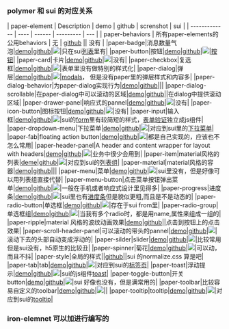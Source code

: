 

### polymer 和 sui 的对应关系

| paper-element | Description | demo | github | screnshot | sui |
| ------------- | ---- | ------ | --------- | --- |
| paper-behaviors | 所有paper-elements的公用behaviors | 无 | [github](https://github.com/PolymerElements/paper-behaviors) || 没有 |
|paper-badge|消息数量气泡|[demo](https://elements.polymer-project.org/elements/paper-badge?view=demo:demo/index.html)|[github](https://github.com/PolymerElements/paper-toast)|![](https://img.alicdn.com/tps/TB1cl13JpXXXXa4aXXXXXXXXXXX-501-357.png)|只在sui[列表](http://sui3.taobao.org/components/#list-group)里有|
|paper-button|按钮|[demo](https://elements.polymer-project.org/elements/paper-button?view=demo:demo/index.html)|[github](https://github.com/PolymerElements/paper-button)|![](https://img.alicdn.com/tps/TB1ODzkJpXXXXadXpXXXXXXXXXX-802-478.png)|[按钮](http://sui3.taobao.org/css/#buttons)|
|paper-card|卡片|[demo](https://elements.polymer-project.org/elements/paper-card?view=demo:demo/index.html)|[github](https://github.com/PolymerElements/paper-card)|![](https://img.alicdn.com/tps/TB1ZhLFJpXXXXazXXXXXXXXXXXX-515-471.png)|没有|
|paper-checkbox|复选框|[demo](https://elements.polymer-project.org/elements/paper-checkbox?view=demo:demo/index.html)|[github](https://github.com/PolymerElements/paper-checkbox)|![](https://img.alicdn.com/tps/TB1t7vpJpXXXXXLXFXXXXXXXXXX-870-419.png)|表单里没有做特别的样式化|
|paper-dialog|弹层|[demo](https://elements.polymer-project.org/elements/paper-dialog?view=demo:demo/index.html)|[github](https://github.com/PolymerElements/paper-dialog)|![](https://img.alicdn.com/tps/TB1c2HbJpXXXXaLaXXXXXXXXXXX-1351-824.png)|[modals](http://sui3.taobao.org/javascript/#modals)， 但是没有paper里的弹层样式和内容多|
|paper-dialog-behavior|为paper-dialog实现行为|[demo](https://elements.polymer-project.org/elements/paper-dialog-behavior?active=Polymer.PaperDialogBehavior)|[github](https://github.com/PolymerElements/paper-dialog-behavior)|||
|paper-dialog-scrollable|在paper-dialog中可以滚动的区域|[demo](https://elements.polymer-project.org/elements/paper-dialog-scrollable)|[github](https://github.com/PolymerElements/paper-dialog-scrollable)||在dialog中提供滚动区域|
|paper-drawer-panel|响应式的pannel|[demo](https://elements.polymer-project.org/elements/paper-drawer-panel)|[github](https://github.com/PolymerElements/paper-drawer-panel)|![](https://img.alicdn.com/tps/TB1PGzpJpXXXXbyXFXXXXXXXXXX-758-489.png)|没有|
|paper-icon-button|图标按钮|[demo](https://elements.polymer-project.org/elements/paper-icon-button?view=demo:demo/index.html)|[github](https://elements.polymer-project.org/elements/paper-icon-button?view=demo:demo/index.html)|![](https://img.alicdn.com/tps/TB1vv2pJpXXXXbpXFXXXXXXXXXX-718-405.png)|没有|
|paper-input|输入框|[demo](https://elements.polymer-project.org/elements/paper-input?view=demo:demo/index.html)|[github](https://github.com/PolymerElements/paper-input)|![](https://img.alicdn.com/tps/TB1nvnBJpXXXXXsXpXXXXXXXXXX-650-305.png)|sui的[form](http://sui3.taobao.org/css/#forms)里有较简短的样式，[表单验证](http://sui3.taobao.org/javascript/#validate)独立成js组件|
|paper-dropdown-menu|下拉菜单|[demo](https://elements.polymer-project.org/elements/paper-dropdown-menu?view=demo:demo/index.html)|[github](https://github.com/PolymerElements/paper-dropdown-menu)|![](https://img.alicdn.com/tps/TB1w5DKJpXXXXbnXXXXXXXXXXXX-610-513.png)|对应到sui里的[下拉菜单](http://sui3.taobao.org/javascript/#dropdowns)|
|paper-fab|floating action button|[demo](https://elements.polymer-project.org/elements/paper-fab?view=demo:demo/index.html)|[github](https://github.com/PolymerElements/paper-fab)|![](https://img.alicdn.com/tps/TB1j.bfJpXXXXcTaXXXXXXXXXXX-829-475.png)|都是自己实现的，应该也不怎么常用|
|paper-header-panel|A header and content wrapper for layout with headers|[demo](https://elements.polymer-project.org/elements/paper-header-panel?view=demo:demo/index.html)|[github](https://github.com/PolymerElements/paper-header-panel)|![](https://img.alicdn.com/tps/TB1sUDGJpXXXXX7XpXXXXXXXXXX-805-544.png)|业务中很少会用到|
|paper-item|material风格的列表|[deme](https://elements.polymer-project.org/elements/paper-item?view=demo:demo/index.html&active=paper-item)|[github](https://github.com/PolymerElements/paper-item)|![](https://img.alicdn.com/tps/TB1dHjMJpXXXXXjXXXXXXXXXXXX-795-606.png)|对应到sui的[列表组](http://sui3.taobao.org/components/#list-group)|
|paper-material|material风格的容器|[demo](https://elements.polymer-project.org/elements/paper-material)|[github](https://github.com/PolymerElements/paper-material)|||
|paper-menu|菜单|[demo](https://elements.polymer-project.org/elements/paper-menu?view=demo:demo/index.html)|[github](https://github.com/PolymerElements/paper-menu)|![](https://img.alicdn.com/tps/TB1rH_uJpXXXXXhXVXXXXXXXXXX-915-379.png)|sui里没有，但是好像可以用列表组直接代替|
|paper-menu-button|点击菜单按钮弹出菜单|[demo](https://elements.polymer-project.org/elements/paper-menu-button?view=demo:demo/index.html)|[github](https://github.com/PolymerElements/paper-menu-button)|![](https://img.alicdn.com/tps/TB1CFvyJpXXXXbrXFXXXXXXXXXX-448-401.png)|一般在手机或者响应式设计里见得多|
|paper-progress|进度条|[demo](https://elements.polymer-project.org/elements/paper-progress?view=demo:demo/index.html&active=paper-progress)|[github](https://github.com/PolymerElements/paper-progress)|![](https://img.alicdn.com/tps/TB1sNToJpXXXXbAXVXXXXXXXXXX-935-431.png)|sui里也有[进度条](http://sui3.taobao.org/components/#progress)但是貌似更粗,而且是不是动态的|
|paper-radio-button|单选框|[demo](https://elements.polymer-project.org/elements/paper-radio-button?view=demo:demo/index.html)|[github](https://github.com/PolymerElements/paper-radio-button)|![](https://img.alicdn.com/tps/TB1HyvrJpXXXXXUXVXXXXXXXXXX-828-406.png)|存在于sui from里|
|paper-radio-group|单选框组|[demo](https://elements.polymer-project.org/elements/paper-radio-group?view=demo:demo/index.html)|[github](https://github.com/PolymerElements/paper-radio-group)|![](https://img.alicdn.com/tps/TB14qLrJpXXXXaSXVXXXXXXXXXX-892-329.png)|当我有多个radio时，都是用name,属性来组成一组的|
|paper-ripple|material 风格的波纹动画效果|[demo](https://elements.polymer-project.org/elements/paper-ripple?view=demo:demo/index.html)|[github](https://elements.polymer-project.org/elements/paper-ripple?view=demo:demo/index.html)|![]()|点击到按钮上的点击效果|
|paper-scroll-header-panel|可以滚动的带头的pannel|[demo](https://elements.polymer-project.org/elements/paper-scroll-header-panel?view=demo:demo/index.html&active=paper-scroll-header-panel)|[github](https://github.com/PolymerElements/paper-scroll-header-panel)|![](https://img.alicdn.com/tps/TB1e1PqJpXXXXa4XVXXXXXXXXXX-1382-644.png)|滚动下去的头部自动变成浮动的|
|paper-silder|slider|[demo](https://elements.polymer-project.org/elements/paper-slider?view=demo:demo/index.html)|[github]()|![](https://img.alicdn.com/tps/TB136LCJpXXXXXcXFXXXXXXXXXX-1314-380.png)|比较常用但是sui没有，h5原生的比较丑|
|paper-spinner|菊花|[demo](https://elements.polymer-project.org/elements/paper-spinner?view=demo:demo/index.html)|[github](https://github.com/PolymerElements/paper-spinner)|![](https://img.alicdn.com/tps/TB11qvBJpXXXXasXFXXXXXXXXXX-574-378.png)|可以动，而且不抖|
|paper-style|全局的样式||[github](https://github.com/PolymerElements/paper-styles)||sui 的normalize.css 算是吧|
|paper-tab|tab|[demo](https://elements.polymer-project.org/elements/paper-tabs?view=demo:demo/index.html)|[github](https://github.com/PolymerElements/paper-tabs)|![](https://img.alicdn.com/tps/TB1r.zHJpXXXXauXpXXXXXXXXXX-886-278.png)|对应到sui的[标签页](http://sui3.taobao.org/components/#nav)|
|paper-toast|浮动提示|[demo](https://elements.polymer-project.org/elements/paper-toast?view=demo:demo/index.html)|[github](https://github.com/PolymerElements/paper-toast)|![](https://img.alicdn.com/tps/TB1c6vpJpXXXXbqXVXXXXXXXXXX-501-138.png)|sui的js组件[toast](http://sui3.taobao.org/javascript/#toast)|
|paper-toggle-button|开关button|[demo](https://elements.polymer-project.org/elements/paper-toggle-button?view=demo:demo/index.html)|[github](https://github.com/PolymerElements/paper-toggle-button)|![](https://img.alicdn.com/tps/TB1w0LjJpXXXXaUaXXXXXXXXXXX-831-409.png)|sui 好像也没有，但是满常用的|
|paper-toolbar|比较容易自定义的toolbar|[demo](https://elements.polymer-project.org/elements/paper-toolbar?view=demo:demo/index.html)|[github](https://github.com/PolymerElements/paper-toolbar)|![](https://img.alicdn.com/tps/TB16JYGJpXXXXbRXpXXXXXXXXXX-909-579.png)||
|paper-tooltip|tooltip|[demo](https://elements.polymer-project.org/elements/paper-tooltip)|[github](https://github.com/PolymerElements/paper-tooltip)|![](https://img.alicdn.com/tps/TB15VPDJpXXXXXOXFXXXXXXXXXX-539-389.png)|对应到sui的[tooltip](http://sui3.taobao.org/javascript/#tooltips)|

### iron-elemnet 可以加进行编写的
